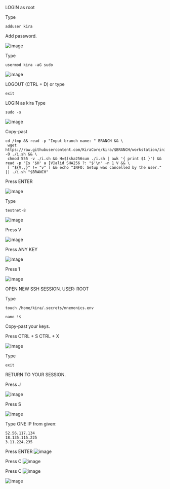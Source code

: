 LOGIN as root

Type
```
adduser kira
```
Add password.

![image](https://user-images.githubusercontent.com/70693118/140622454-835dc10f-023c-4a2e-adc6-ef8d59ad8581.png)

Type
```
usermod kira -aG sudo
```
![image](https://user-images.githubusercontent.com/70693118/140622487-79c0f7aa-3efc-47ad-830b-e79f0ff238fe.png)

LOGOUT (CTRL + D) or type 
```
exit
```
LOGIN as kira
Type
```
sudo -s
```

![image](https://user-images.githubusercontent.com/70693118/140622546-fc4ea283-d43e-45ec-8cca-4ae3fa2e4c1f.png)

Copy-past

```
cd /tmp && read -p "Input branch name: " BRANCH && \
 wget https://raw.githubusercontent.com/KiraCore/kira/$BRANCH/workstation/init.sh -O ./i.sh && \
 chmod 555 -v ./i.sh && H=$(sha256sum ./i.sh | awk '{ print $1 }') && read -p "Is '$H' a [V]alid SHA256 ?: "$'\n' -n 1 V && \
 [ "${V,,}" != "v" ] && echo "INFO: Setup was cancelled by the user." || ./i.sh "$BRANCH"
```
Press ENTER

![image](https://user-images.githubusercontent.com/70693118/140622600-6960d7bf-7a40-47e2-8c26-56cda01b4ecf.png)

Type
```
testnet-8
```
![image](https://user-images.githubusercontent.com/70693118/140622618-e0e94266-8829-4d08-8b69-ee9a99988bdd.png)

Press V

![image](https://user-images.githubusercontent.com/70693118/140622632-0229d310-c085-4bf1-98b4-7ebb4c5e6af1.png)

Press ANY KEY

![image](https://user-images.githubusercontent.com/70693118/140622710-5a37304f-dbc2-4d67-b513-81fceae0d424.png)

Press 1

![image](https://user-images.githubusercontent.com/70693118/140624199-56e5c8a7-6212-4387-921a-753dcb54bf59.png)

OPEN NEW SSH SESSION. USER: ROOT

Type
```
touch /home/kira/.secrets/mnemonics.env

nano !$
```
Copy-past your keys.

Press CTRL + S CTRL + X

![image](https://user-images.githubusercontent.com/70693118/140622825-ceaf1422-25a1-4696-be6a-1152101c574d.png)

Type
```
exit
```
RETURN TO YOUR SESSION.

Press J

![image](https://user-images.githubusercontent.com/70693118/140624028-2c304f26-e1ad-42da-975b-f66333939e69.png)

Press S

![image](https://user-images.githubusercontent.com/70693118/140624230-3cfb2535-06ae-4b87-bd07-cc5d00da82f7.png)

Type ONE IP from given:
```
52.56.117.134
18.135.115.225
3.11.224.235
```
Press ENTER
![image](https://user-images.githubusercontent.com/70693118/140624285-c716f842-ebcb-4409-a1ed-d71d55d3d275.png)

Press C
![image](https://user-images.githubusercontent.com/70693118/140624297-90ebd87e-3c51-408d-b1fc-d2f35a550c6e.png)

Press C
![image](https://user-images.githubusercontent.com/70693118/140624309-57f31732-f1f8-47d4-9614-4341e8e0c875.png)

![image](https://user-images.githubusercontent.com/70693118/140624312-75fe7f95-d4d2-4e51-ad34-ef5dca28dac6.png)








